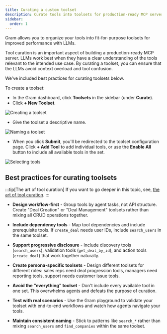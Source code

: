 ```yaml
---
title: Curating a custom toolset
description: Curate tools into toolsets for production-ready MCP servers on the Gram platform.
sidebar:
  order: 1
---
```


Gram allows you to organize your tools into fit-for-purpose toolsets for improved performance with LLMs.

Tool curation is an important aspect of building a production-ready MCP server. LLMs work best when they have a clear understanding of the tools relevant to the intended use case. By curating a toolset, you can ensure that the LLMs avoid context overload and tool confusion.

We've included best practices for curating toolsets below.

To create a toolset:

- In the Gram dashboard, click **Toolsets** in the sidebar (under **Curate**).
- Click **+ New Toolset**.

![Creating a toolset](/img/guides/02-adding-toolsets.png)

- Give the toolset a descriptive name.

![Naming a toolset](/img/guides/02-naming-toolset.png)

- When you click **Submit**, you'll be redirected to the toolset configuration page. Click **+ Add Tool** to add individual tools, or use the **Enable All** button to include all available tools in the set.

![Selecting tools](/img/guides/02-selecting-tools.png)

## Best practices for curating toolsets

:::tip[The art of tool curation]
If you want to go deeper in this topic, see, [the art of tool curation](/blog/tool-curation).
:::

- **Design workflow-first** - Group tools by agent tasks, not API structure. Create "Deal Creation" or "Deal Management" toolsets rather than mixing all CRUD operations together.

- **Include dependency tools** - Map tool dependencies and include prerequisite tools. If `create_deal` needs user IDs, include `search_users` in the same toolset.

- **Support progressive disclosure** - Include discovery tools (`search_users`), validation tools (`get_deal_by_id`), and action tools (`create_deal`) that work together naturally.

- **Create persona-specific toolsets** - Design different toolsets for different roles: sales reps need deal progression tools, managers need reporting tools, support needs customer issue tools.

- **Avoid the "everything" toolset** - Don't include every available tool in one set. This overwhelms agents and defeats the purpose of curation.

- **Test with real scenarios** - Use the Gram playground to validate your toolset with end-to-end workflows and watch how agents navigate your tools.

- **Maintain consistent naming** - Stick to patterns like `search_*` rather than mixing `search_users` and `find_companies` within the same toolset.
